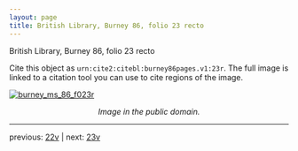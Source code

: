 ```yaml
---
layout: page
title: British Library, Burney 86, folio 23 recto
---
```


British Library, Burney 86, folio 23 recto

Cite this object as `urn:cite2:citebl:burney86pages.v1:23r`.  The full image is linked to a citation tool you can use to cite regions of the image.

[![burney_ms_86_f023r](http://www.homermultitext.org/iipsrv?IIIF=/project/homer/pyramidal/deepzoom/citebl/burney86imgs/v1/burney_ms_86_f023r.tif/full/800,/0/default.jpg)](http://www.homermultitext.org/ict2/?urn=urn:cite2:citebl:burney86imgs.v1:burney_ms_86_f023r) 

<p style="text-align: center; font-style: italic;">Image in the public domain.</p>

---

previous: [22v](../22v/) | next: [23v](../23v/)
